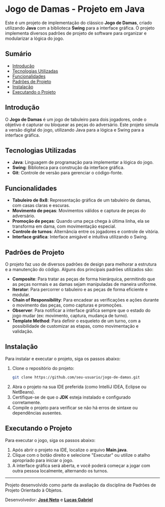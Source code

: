 # Jogo de Damas - Projeto em Java

Este é um projeto de implementação do clássico **Jogo de Damas**, criado utilizando **Java** com a biblioteca **Swing** para a interface gráfica. O projeto implementa diversos padrões de projeto de software para organizar e modularizar a lógica do jogo.

## Sumário
- [Introdução](#introducao)
- [Tecnologias Utilizadas](#tecnologias)
- [Funcionalidades](#funcionalidades)
- [Padrões de Projeto](#padrões)
- [Instalação](#instalacao)
- [Executando o Projeto](#executando)

## Introdução
O **Jogo de Damas** é um jogo de tabuleiro para dois jogadores, onde o objetivo é capturar ou bloquear as peças do adversário. Este projeto simula a versão digital do jogo, utilizando Java para a lógica e Swing para a interface gráfica.

## Tecnologias Utilizadas
- **Java**: Linguagem de programação para implementar a lógica do jogo.
- **Swing**: Biblioteca para construção da interface gráfica.
- **Git**: Controle de versão para gerenciar o código-fonte.

## Funcionalidades
- **Tabuleiro de 8x8**: Representação gráfica de um tabuleiro de damas, com casas claras e escuras.
- **Movimento de peças**: Movimentos válidos e captura de peças do adversário.
- **Promoção de peças**: Quando uma peça chega à última linha, ela se transforma em dama, com movimentação especial.
- **Controle de turnos**: Alternância entre os jogadores e controle de vitória.
- **Interface gráfica**: Interface amigável e intuitiva utilizando o Swing.

## Padrões de Projeto
O projeto faz uso de diversos padrões de design para melhorar a estrutura e a manutenção do código. Alguns dos principais padrões utilizados são:

- **Composite**: Para tratar as peças de forma hierárquica, permitindo que as peças normais e as damas sejam manipuladas de maneira uniforme.
- **Iterator**: Para percorrer o tabuleiro e as peças de forma eficiente e modular.
- **Chain of Responsibility**: Para encadear as verificações e ações durante o movimento das peças, como capturas e promoções.
- **Observer**: Para notificar a interface gráfica sempre que o estado do jogo mudar (ex: movimento, captura, mudança de turno).
- **Template Method**: Para definir o esqueleto de um turno, com a possibilidade de customizar as etapas, como movimentação e validação.

## Instalação
Para instalar e executar o projeto, siga os passos abaixo:

1. Clone o repositório do projeto:
    ```bash
    git clone https://github.com/seu-usuario/jogo-de-damas.git
    ```
2. Abra o projeto na sua IDE preferida (como IntelliJ IDEA, Eclipse ou NetBeans).
3. Certifique-se de que o **JDK** esteja instalado e configurado corretamente.
4. Compile o projeto para verificar se não há erros de sintaxe ou dependências ausentes.

## Executando o Projeto
Para executar o jogo, siga os passos abaixo:

1. Após abrir o projeto na IDE, localize o arquivo **Main.java**.
2. Clique com o botão direito e selecione "Executar" ou utilize o atalho apropriado para iniciar o jogo.
3. A interface gráfica será aberta, e você poderá começar a jogar com outra pessoa localmente, alternando os turnos.

---

Projeto desenvolvido como parte da avaliação da disciplina de Padrões de Projeto Orientado à Objetos.

Desenvolvedor: **[José Neto](https://github.com/Neto-Pereira25)** e **[Lucas Gabriel](https://github.com/luke-rocha3)**
